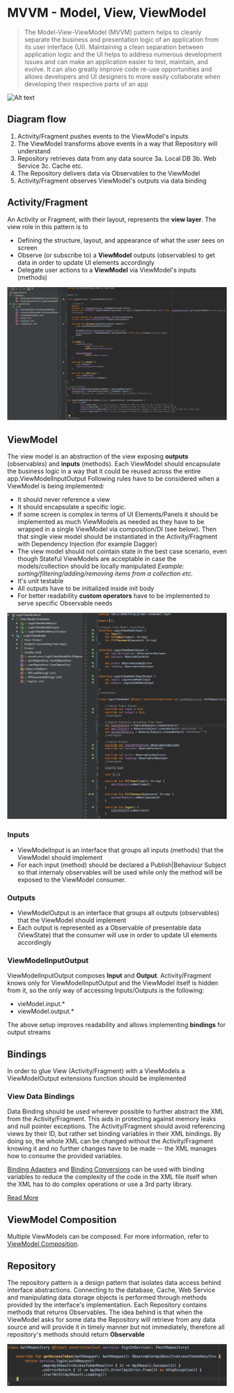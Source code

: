 # MVVM - Model, View, ViewModel
> The Model-View-ViewModel (MVVM) pattern helps to cleanly separate the business and presentation logic of an application from its user interface (UI). Maintaining a clean separation between application logic and the UI helps to address numerous development issues and can make an application easier to test, maintain, and evolve. It can also greatly improve code re-use opportunities and allows developers and UI designers to more easily collaborate when developing their respective parts of an app


![Alt text](https://gitlab.programista.pro/codebase/mobile-Android/architecture/raw/develop/images/MVVMArchitecture.png?raw=true "Step 1")

## Diagram flow
1. Activity/Fragment pushes events to the ViewModel's inputs
2. The ViewModel transforms above events in a way that Repository will understand
3. Repository retrieves data from any data source
3a. Local DB
3b. Web Service
3c. Cache etc.
4. The Repository delivers data via Observables to the ViewModel
5. Activity/Fragment observes ViewModel's outputs via data binding

## Activity/Fragment
An Activity or Fragment, with their layout, represents the **view layer**. The view role in this pattern is to
*  Defining the structure, layout, and appearance of what the user sees on screen
* Observe (or subscribe to) a **ViewModel** outputs (observables) to get data in order to update UI elements accordingly
* Delegate user actions to a **ViewModel** via ViewModel's inputs (methods)

![Alt text](images/Activity.png "Activity")

## ViewModel
The view model is an abstraction of the view exposing **outputs** (observables) and **inputs** (methods). Each ViewModel should encapsulate the business logic in a way that it could be reused across the entire app.ViewModelInputOutput
Following rules have to be considered when a ViewModel is being implemented:
* It should never reference a view
* It should encapsulate a specific logic.
* If some screen is complex in terms of UI Elements/Panels it should be implemented as much ViewModels as needed as they have to be wrapped in a single ViewModel via composition/DI (see below). Then that single view model should be instantiated in the Activity/Fragment with Dependency Injection (for example Dagger)
* The view model should not cointain state in the best case scenario, even though Stateful ViewModels are acceptable in case the models/collection should be locally manipulated
*Example: sorting/filtering/adding/removing items from a collection etc.*
* It's unit testable
* All outputs have to be initialized inside init body
* For better readability **custom operators** have to be implemented to serve specific Observable needs

![Alt text](images/ViewModel.png "ViewModel")

### Inputs
*  ViewModelInput is an interface that groups all inputs (methods) that the ViewModel should implement
*  For each input (method) should be declared a Publish|Behaviour Subject so that internaly observables will be used while only the method will be exposed to the ViewModel consumer.

### Outputs
* ViewModelOutput is an interface that groups all outputs (observables) that the ViewModel should implement
* Each output is represented as a Observable of presentable data (ViewState) that the consumer will use in order to update UI elements accordingly

### ViewModelInputOutput
ViewModelInputOutput composes **Input** and **Output**.
Activity/Fragment knows only for ViewModelInputOutput and the ViewModel itself is hidden from it, so the only way of accessing Inputs/Outputs is the following:
 * vieModel.input.*
 * viewModel.output.*

The above setup improves readability and allows implementing **bindings** for output streams
## Bindings
In order to glue View (Activity/Fragment) with a ViewModels a ViewModelOutput extensions function should be implemented

### View Data Bindings
Data Binding should be used wherever possible to further abstract the XML from the Activity/Fragment. This aids in protecting against memory leaks and null pointer exceptions. The Activity/Fragment should avoid referencing views by their ID, but rather set binding variables in their XML bindings. By doing so, the whole XML can be changed without the Activity/Fragment knowing it and no further changes have to be made -- the XML manages how to consume the provided variables.

[Binding Adapters](https://developer.android.com/reference/android/databinding/BindingAdapter) and [Binding Conversions](https://developer.android.com/reference/android/databinding/BindingConversion) can be used with binding variables to reduce the complexity of the code in the XML file itself when the XML has to do complex operations or use a 3rd party library.

[Read More](Documentation/DataBinding.md)

## ViewModel Composition

Multiple ViewModels can be composed. For more information, refer to [ViewModel Composition](./Documentation/ViewModelComposition.md).

## Repository
The repository pattern is a design pattern that isolates data access behind interface abstractions. Connecting to the database, Cache, Web Service and manipulating data storage objects is performed through methods provided by the interface's implementation.
Each Repository contains methods that returns Observables. The idea behind is that when the ViewModel asks for some data the Repository will retrieve from any data source and will provide it in timely manner but not immediately, therefore all repository's methods should return **Observable**

![Alt text](images/Repository.png "Repository")
